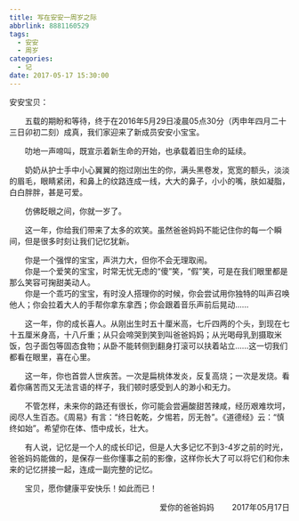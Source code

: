 ```yaml
---
title: 写在安安一周岁之际
abbrlink: 8881160529
tags:
  - 安安
  - 周岁
categories:
  - 记
date: 2017-05-17 15:30:00
---
```

安安宝贝：

　　五载的期盼和等待，终于在2016年5月29日凌晨05点30分（丙申年四月二十三日卯初二刻）成真，我们家迎来了新成员安安小宝宝。  

　　叻地一声啼叫，既宣示着新生命的开始，也承载着旧生命的延续。  

　　奶奶从护士手中小心翼翼的抱过刚出生的你，满头黑卷发，宽宽的额头，淡淡的眉毛，眼睛紧闭，和鼻上的纹路连成一线，大大的鼻子，小小的嘴，肤如凝脂，白白胖胖，甚是可爱。  

　　仿佛眨眼之间，你就一岁了。  

　　这一年，你给我们带来了太多的欢笑。虽然爸爸妈妈不能记住你的每一个瞬间，但是很多时刻让我们记忆犹新。  

　　你是一个强悍的宝宝，声洪力大，但你不会无理取闹。  
　　你是一个爱笑的宝宝，时常无忧无虑的“傻”笑，“假”笑，可是在我们眼里都是那么笑容可掬甜美动人。  
　　你是一个乖巧的宝宝，有时没人搭理你的时候，你会尝试用你独特的叫声召唤他人；你会拉着大人的手帮你拿东拿西；你会跟着音乐声前后晃动......  

　　这一年，你的成长喜人。从刚出生时五十厘米高，七斤四两的个头，到现在七十五厘米身高，十八斤重；从只会啼哭到笑到叫爸爸妈妈；从光喝母乳到摄取米饭，包子面包等固态食物；从卧不能转侧到翻身打滚可以扶着站立......这一切我们都看在眼里，喜在心里。  

　　这一年，你也首尝人世疾苦。一次是扁桃体发炎，反复高烧；一次是发烧。看着你痛苦而又无法言语的样子，我们顿时感受到人的渺小和无力。  

　　不管怎样，未来你的路还有很长，你可能会尝遍酸甜苦辣咸，经历艰难坎坷，阅尽人生百态。《周易》有言：“终日乾乾，夕惕若，厉无咎”。《道德经》云：“慎终如始”。希望你在体、悟中成长，壮大。  

　　有人说，记忆是一个人的成长印记，但是人大多记忆不到3-4岁之前的时光，爸爸妈妈能做的，是保存一些你懂事之前的影像，这样你长大了可以将它们和你未来的记忆拼接一起，连成一副完整的记忆。  

　　宝贝，愿你健康平安快乐！如此而已！  

<p align=right>爱你的爸爸妈妈　　  
2017年05月17日　　</P>